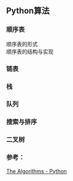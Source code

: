 ##  Python算法



### 顺序表
顺序表的形式  
顺序表的结构与实现  




### 链表




### 栈



### 队列


### 搜索与排序



### 二叉树






### 参考：  
[The Algorithms - Python](https://github.com/TheAlgorithms/Python)  

